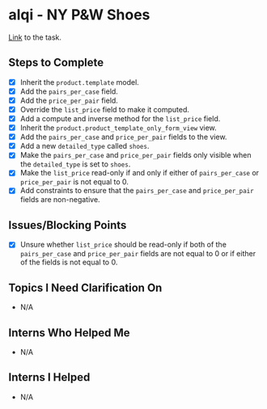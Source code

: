 # alqi - NY P&W Shoes

[Link](https://www.odoo.com/web#id=3364783&cids=3&menu_id=4720&action=4665&active_id=3364781&model=project.task&view_type=form) to the task.

## Steps to Complete
- [X] Inherit the `product.template` model.
- [X] Add the `pairs_per_case` field.
- [X] Add the `price_per_pair` field.
- [X] Override the `list_price` field to make it computed.
- [X] Add a compute and inverse method for the `list_price` field.
- [X] Inherit the `product.product_template_only_form_view` view.
- [X] Add the `pairs_per_case` and `price_per_pair` fields to the view.
- [X] Add a new `detailed_type` called `shoes`.
- [X] Make the `pairs_per_case` and `price_per_pair` fields only visible when the `detailed_type` is set to `shoes`.
- [X] Make the `list_price` read-only if and only if either of `pairs_per_case` or `price_per_pair` is not equal to 0.
- [X] Add constraints to ensure that the `pairs_per_case` and `price_per_pair` fields are non-negative.

## Issues/Blocking Points
- [X] Unsure whether `list_price` should be read-only if both of the `pairs_per_case` and `price_per_pair` fields are not equal to 0 or if either of the fields is not equal to 0.

## Topics I Need Clarification On
- N/A
      
## Interns Who Helped Me
- N/A

## Interns I Helped
- N/A
